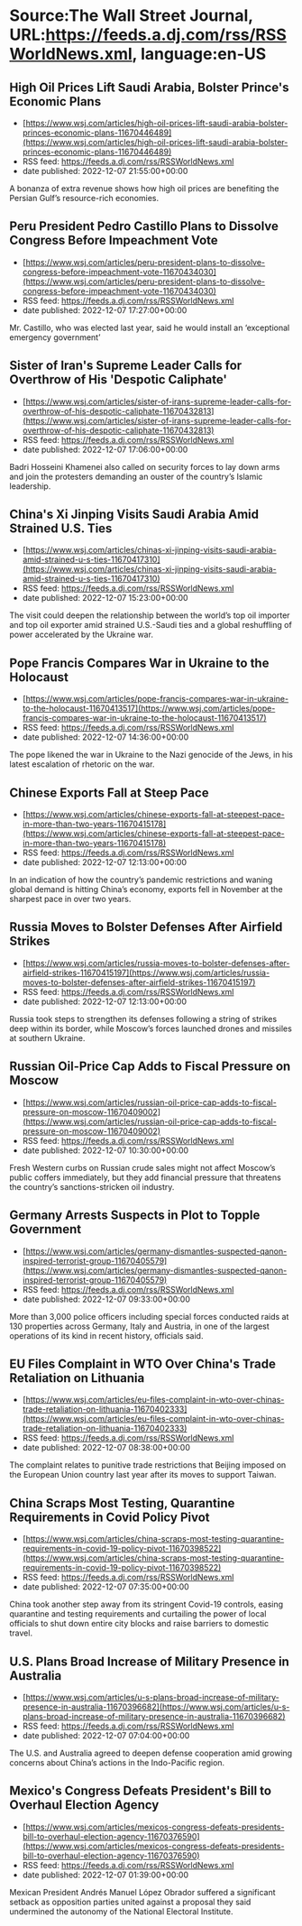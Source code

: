 # Source:The Wall Street Journal, URL:https://feeds.a.dj.com/rss/RSSWorldNews.xml, language:en-US

## High Oil Prices Lift Saudi Arabia, Bolster Prince's Economic Plans
 - [https://www.wsj.com/articles/high-oil-prices-lift-saudi-arabia-bolster-princes-economic-plans-11670446489](https://www.wsj.com/articles/high-oil-prices-lift-saudi-arabia-bolster-princes-economic-plans-11670446489)
 - RSS feed: https://feeds.a.dj.com/rss/RSSWorldNews.xml
 - date published: 2022-12-07 21:55:00+00:00

A bonanza of extra revenue shows how high oil prices are benefiting the Persian Gulf’s resource-rich economies.

## Peru President Pedro Castillo Plans to Dissolve Congress Before Impeachment Vote
 - [https://www.wsj.com/articles/peru-president-plans-to-dissolve-congress-before-impeachment-vote-11670434030](https://www.wsj.com/articles/peru-president-plans-to-dissolve-congress-before-impeachment-vote-11670434030)
 - RSS feed: https://feeds.a.dj.com/rss/RSSWorldNews.xml
 - date published: 2022-12-07 17:27:00+00:00

Mr. Castillo, who was elected last year, said he would install an ‘exceptional emergency government’

## Sister of Iran's Supreme Leader Calls for Overthrow of His 'Despotic Caliphate'
 - [https://www.wsj.com/articles/sister-of-irans-supreme-leader-calls-for-overthrow-of-his-despotic-caliphate-11670432813](https://www.wsj.com/articles/sister-of-irans-supreme-leader-calls-for-overthrow-of-his-despotic-caliphate-11670432813)
 - RSS feed: https://feeds.a.dj.com/rss/RSSWorldNews.xml
 - date published: 2022-12-07 17:06:00+00:00

Badri Hosseini Khamenei also called on security forces to lay down arms and join the protesters demanding an ouster of the country’s Islamic leadership.

## China's Xi Jinping Visits Saudi Arabia Amid Strained U.S. Ties
 - [https://www.wsj.com/articles/chinas-xi-jinping-visits-saudi-arabia-amid-strained-u-s-ties-11670417310](https://www.wsj.com/articles/chinas-xi-jinping-visits-saudi-arabia-amid-strained-u-s-ties-11670417310)
 - RSS feed: https://feeds.a.dj.com/rss/RSSWorldNews.xml
 - date published: 2022-12-07 15:23:00+00:00

The visit could deepen the relationship between the world’s top oil importer and top oil exporter amid strained U.S.-Saudi ties and a global reshuffling of power accelerated by the Ukraine war.

## Pope Francis Compares War in Ukraine to the Holocaust
 - [https://www.wsj.com/articles/pope-francis-compares-war-in-ukraine-to-the-holocaust-11670413517](https://www.wsj.com/articles/pope-francis-compares-war-in-ukraine-to-the-holocaust-11670413517)
 - RSS feed: https://feeds.a.dj.com/rss/RSSWorldNews.xml
 - date published: 2022-12-07 14:36:00+00:00

The pope likened the war in Ukraine to the Nazi genocide of the Jews, in his latest escalation of rhetoric on the war.

## Chinese Exports Fall at Steep Pace
 - [https://www.wsj.com/articles/chinese-exports-fall-at-steepest-pace-in-more-than-two-years-11670415178](https://www.wsj.com/articles/chinese-exports-fall-at-steepest-pace-in-more-than-two-years-11670415178)
 - RSS feed: https://feeds.a.dj.com/rss/RSSWorldNews.xml
 - date published: 2022-12-07 12:13:00+00:00

In an indication of how the country’s pandemic restrictions and waning global demand is hitting China’s economy, exports fell in November at the sharpest pace in over two years.

## Russia Moves to Bolster Defenses After Airfield Strikes
 - [https://www.wsj.com/articles/russia-moves-to-bolster-defenses-after-airfield-strikes-11670415197](https://www.wsj.com/articles/russia-moves-to-bolster-defenses-after-airfield-strikes-11670415197)
 - RSS feed: https://feeds.a.dj.com/rss/RSSWorldNews.xml
 - date published: 2022-12-07 12:13:00+00:00

Russia took steps to strengthen its defenses following a string of strikes deep within its border, while Moscow’s forces launched drones and missiles at southern Ukraine.

## Russian Oil-Price Cap Adds to Fiscal Pressure on Moscow
 - [https://www.wsj.com/articles/russian-oil-price-cap-adds-to-fiscal-pressure-on-moscow-11670409002](https://www.wsj.com/articles/russian-oil-price-cap-adds-to-fiscal-pressure-on-moscow-11670409002)
 - RSS feed: https://feeds.a.dj.com/rss/RSSWorldNews.xml
 - date published: 2022-12-07 10:30:00+00:00

Fresh Western curbs on Russian crude sales might not affect Moscow’s public coffers immediately, but they add financial pressure that threatens the country’s sanctions-stricken oil industry.

## Germany Arrests Suspects in Plot to Topple Government
 - [https://www.wsj.com/articles/germany-dismantles-suspected-qanon-inspired-terrorist-group-11670405579](https://www.wsj.com/articles/germany-dismantles-suspected-qanon-inspired-terrorist-group-11670405579)
 - RSS feed: https://feeds.a.dj.com/rss/RSSWorldNews.xml
 - date published: 2022-12-07 09:33:00+00:00

More than 3,000 police officers including special forces conducted raids at 130 properties across Germany, Italy and Austria, in one of the largest operations of its kind in recent history, officials said.

## EU Files Complaint in WTO Over China's Trade Retaliation on Lithuania
 - [https://www.wsj.com/articles/eu-files-complaint-in-wto-over-chinas-trade-retaliation-on-lithuania-11670402333](https://www.wsj.com/articles/eu-files-complaint-in-wto-over-chinas-trade-retaliation-on-lithuania-11670402333)
 - RSS feed: https://feeds.a.dj.com/rss/RSSWorldNews.xml
 - date published: 2022-12-07 08:38:00+00:00

The complaint relates to punitive trade restrictions that Beijing imposed on the European Union country last year after its moves to support Taiwan.

## China Scraps Most Testing, Quarantine Requirements in Covid Policy Pivot
 - [https://www.wsj.com/articles/china-scraps-most-testing-quarantine-requirements-in-covid-19-policy-pivot-11670398522](https://www.wsj.com/articles/china-scraps-most-testing-quarantine-requirements-in-covid-19-policy-pivot-11670398522)
 - RSS feed: https://feeds.a.dj.com/rss/RSSWorldNews.xml
 - date published: 2022-12-07 07:35:00+00:00

China took another step away from its stringent Covid-19 controls, easing quarantine and testing requirements and curtailing the power of local officials to shut down entire city blocks and raise barriers to domestic travel.

## U.S. Plans Broad Increase of Military Presence in Australia
 - [https://www.wsj.com/articles/u-s-plans-broad-increase-of-military-presence-in-australia-11670396682](https://www.wsj.com/articles/u-s-plans-broad-increase-of-military-presence-in-australia-11670396682)
 - RSS feed: https://feeds.a.dj.com/rss/RSSWorldNews.xml
 - date published: 2022-12-07 07:04:00+00:00

The U.S. and Australia agreed to deepen defense cooperation amid growing concerns about China’s actions in the Indo-Pacific region.

## Mexico's Congress Defeats President's Bill to Overhaul Election Agency
 - [https://www.wsj.com/articles/mexicos-congress-defeats-presidents-bill-to-overhaul-election-agency-11670376590](https://www.wsj.com/articles/mexicos-congress-defeats-presidents-bill-to-overhaul-election-agency-11670376590)
 - RSS feed: https://feeds.a.dj.com/rss/RSSWorldNews.xml
 - date published: 2022-12-07 01:39:00+00:00

Mexican President Andrés Manuel López Obrador suffered a significant setback as opposition parties united against a proposal they said undermined the autonomy of the National Electoral Institute.

